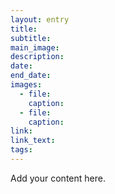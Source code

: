 ```yaml
---
layout: entry
title: 
subtitle: 
main_image: 
description: 
date:
end_date:
images: 
  - file: 
    caption: 
  - file: 
    caption: 
link: 
link_text: 
tags: 
---
```

Add your content here.